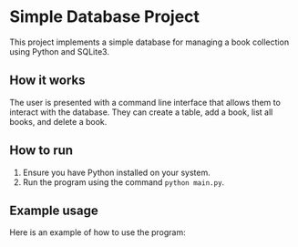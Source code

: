 # Simple Database Project

This project implements a simple database for managing a book collection using Python and SQLite3.

## How it works

The user is presented with a command line interface that allows them to interact with the database. They can create a table, add a book, list all books, and delete a book.

## How to run

1. Ensure you have Python installed on your system.
2. Run the program using the command `python main.py`.

## Example usage

Here is an example of how to use the program: